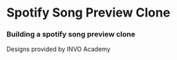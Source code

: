 # Spotify Song Preview Clone

### Building a spotify song preview clone
Designs provided by INVO Academy